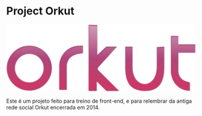 # Project Orkut

![](imgs/Logo_ORKUT.png)

Este é um projeto feito para treino de front-end, e para relembrar da antiga rede social Orkut encerrada em 2014.
